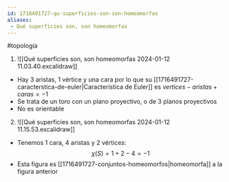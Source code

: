 ```yaml
---
id: 1716491727-qu-superficies-son-son-homeomorfas
aliases:
 - Qué superficies son, son homeomorfas
---
```


#topología 

1. ![[Qué superficies son, son homeomorfas 2024-01-12 11.03.40.excalidraw]]
-  Hay 3 aristas, 1 vértice y  una cara por lo que su [[1716491727-caracterstica-de-euler|Característica de Euler]] es $vertices - aristas + caras = -1$ 
- Se trata de un toro con un plano proyectivo, o de 3 planos proyectivos
- No es orientable

2. ![[Qué superficies son, son homeomorfas 2024-01-12 11.15.53.excalidraw]]
- Tenemos 1 cara, 4 aristas y 2 vértices:
$$\chi(S)=1+2-4=-1$$
- Esta figura es [[1716491727-conjuntos-homeomorfos|homeomorfa]] a la figura anterior     